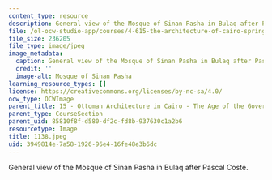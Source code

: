 ```yaml
---
content_type: resource
description: General view of the Mosque of Sinan Pasha in Bulaq after Pascal Coste.
file: /ol-ocw-studio-app/courses/4-615-the-architecture-of-cairo-spring-2002/3949814e7a58192696e416fe48e3b6dc_1138.jpeg
file_size: 236205
file_type: image/jpeg
image_metadata:
  caption: General view of the Mosque of Sinan Pasha in Bulaq after Pascal Coste.
  credit: ''
  image-alt: Mosque of Sinan Pasha
learning_resource_types: []
license: https://creativecommons.org/licenses/by-nc-sa/4.0/
ocw_type: OCWImage
parent_title: 15 - Ottoman Architecture in Cairo - The Age of the Governors
parent_type: CourseSection
parent_uid: 85810f8f-d580-df2c-fd8b-937630c1a2b6
resourcetype: Image
title: 1138.jpeg
uid: 3949814e-7a58-1926-96e4-16fe48e3b6dc
---
```

General view of the Mosque of Sinan Pasha in Bulaq after Pascal Coste.